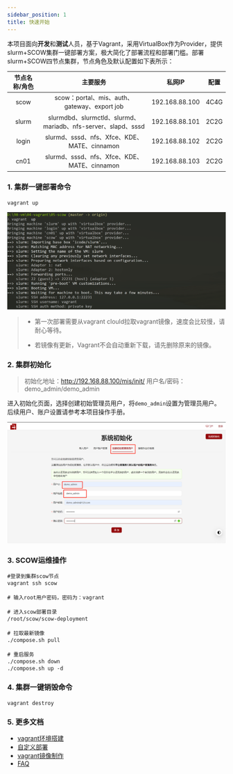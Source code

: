 ```yaml
---
sidebar_position: 1
title: 快速开始
---
```




本项目面向**开发**和**测试**人员，基于Vagrant，采用VirtualBox作为Provider，提供slurm+SCOW集群一键部署方案，极大简化了部署流程和部署门槛。部署slurm+SCOW四节点集群，节点角色及默认配置如下表所示：

| 节点名称/角色 |                           主要服务                           |     私网IP     | 配置 |
| :-----------: | :----------------------------------------------------------: | :------------: | :--: |
|     scow      |         scow：portal、mis、auth、gateway、export job         | 192.168.88.100 | 4C4G |
|     slurm     | slurmdbd、slurmctld、slurmd、mariadb、nfs-server、slapd、sssd | 192.168.88.101 | 2C2G |
|     login     |         slurmd、sssd、nfs、Xfce、KDE、MATE、cinnamon         | 192.168.88.102 | 2C2G |
|     cn01      |         slurmd、sssd、nfs、Xfce、KDE、MATE、cinnamon         | 192.168.88.103 | 2C2G |

### 1. 集群一键部署命令

```shell
vagrant up
```

![](images/vagrant-up.png)

> - 第一次部署需要从vagrant clould拉取vagrant镜像，速度会比较慢，请耐心等待。
>
> - 若镜像有更新，Vagrant不会自动重新下载，请先删除原来的镜像。

### 2. 集群初始化

> 初始化地址：http://192.168.88.100/mis/init/  用户名/密码：demo_admin/demo_admin

进入初始化页面，选择创建初始管理员用户，将`demo_admin`设置为管理员用户。后续用户、账户设置请参考本项目操作手册。

![image-20230126081833205](images/init.png)

### 3. SCOW运维操作

```shell
#登录到集群scow节点
vagrant ssh scow

# 输入root用户密码，密码为：vagrant

# 进入scow部署目录
/root/scow/scow-deployment

# 拉取最新镜像
./compose.sh pull

# 重启服务
./compose.sh down
./compose.sh up -d
```

### 4. 集群一键销毁命令

```shell
vagrant destroy
```

### 5. 更多文档

- [vagrant环境搭建](./vagrant-env.md)
- [自定义部署](./customization.md)
- [vagrant镜像制作](./images.md)
- [FAQ](./faq.md)


